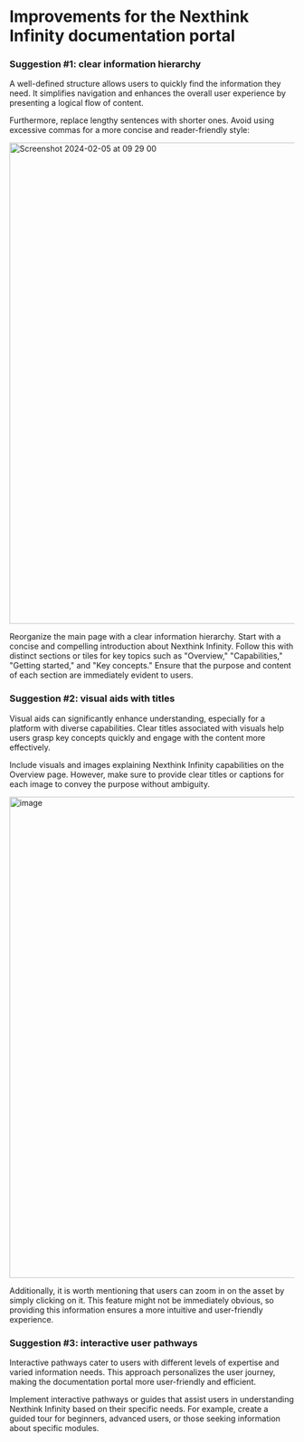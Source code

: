<h1>Improvements for the Nexthink Infinity documentation portal</h1>
<h3>Suggestion #1: clear information hierarchy</h3> 
<p>A well-defined structure allows users to quickly find the information they need. It simplifies navigation and enhances the overall user experience by presenting a logical flow of content. </p>
<p>Furthermore, replace lengthy sentences with shorter ones. Avoid using excessive commas for a more concise and reader-friendly style:</p>
 <img width="851" alt="Screenshot 2024-02-05 at 09 29 00" src="https://github.com/kzhrro/nexthink/assets/66939605/e6262efc-f086-4781-a2bf-97a6625ca13a">
<p>Reorganize the main page with a clear information hierarchy. Start with a concise and compelling introduction about Nexthink Infinity. Follow this with distinct sections or tiles for key topics such as "Overview," "Capabilities," "Getting started," and "Key concepts." Ensure that the purpose and content of each section are immediately evident to users.</p>
<h3>Suggestion #2: visual aids with titles</h3> 
<p>Visual aids can significantly enhance understanding, especially for a platform with diverse capabilities. Clear titles associated with visuals help users grasp key concepts quickly and engage with the content more effectively.</p>
<p>Include visuals and images explaining Nexthink Infinity capabilities on the Overview page. However, make sure to provide clear titles or captions for each image to convey the purpose without ambiguity.</p> 
<img width="851" alt="image" src="https://github.com/kzhrro/nexthink/assets/66939605/340bf265-0e6e-40d3-9c72-3232cccdd510">
<p>Additionally, it is worth mentioning that users can zoom in on the asset by simply clicking on it. This feature might not be immediately obvious, so providing this information ensures a more intuitive and user-friendly experience.</p>
<h3>Suggestion #3: interactive user pathways</h3>
<p>Interactive pathways cater to users with different levels of expertise and varied information needs. This approach personalizes the user journey, making the documentation portal more user-friendly and efficient.</p>
<p>Implement interactive pathways or guides that assist users in understanding Nexthink Infinity based on their specific needs. For example, create a guided tour for beginners, advanced users, or those seeking information about specific modules.</p>
